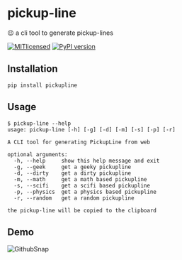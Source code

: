 # pickup-line
:wink: a cli tool to generate pickup-lines

[![MITlicensed](https://img.shields.io/badge/license-MIT-blue.svg)](https://raw.githubusercontent.com/zuck007/pickup-line/master/LICENSE)
[![PyPI version](https://badge.fury.io/py/pickupline.svg)](https://badge.fury.io/py/pickupline)

## Installation
```
pip install pickupline
```
## Usage
```
$ pickup-line --help
usage: pickup-line [-h] [-g] [-d] [-m] [-s] [-p] [-r]

A CLI tool for generating PickupLine from web

optional arguments:
  -h, --help     show this help message and exit
  -g, --geek     get a geeky pickupline
  -d, --dirty    get a dirty pickupline
  -m, --math     get a math based pickupline
  -s, --scifi    get a scifi based pickupline
  -p, --physics  get a physics based pickupline
  -r, --random   get a random pickupline

the pickup-line will be copied to the clipboard
```
## Demo
![GithubSnap](http://i.imgur.com/li72nec.gif)
